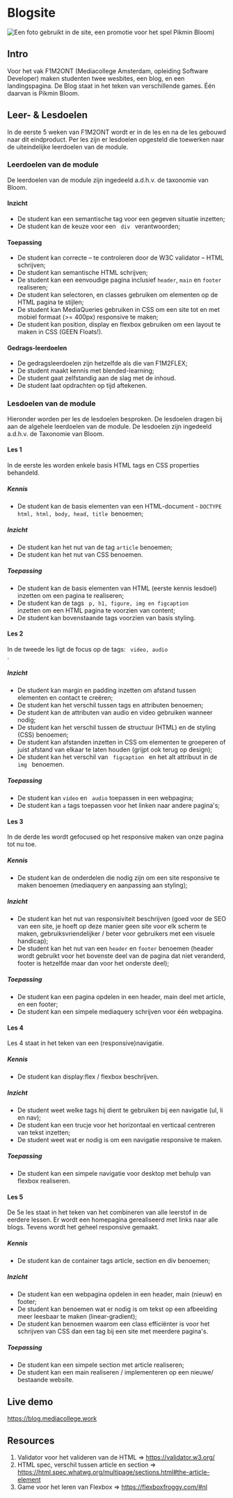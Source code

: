 # Blogsite
![Een foto gebruikt in de site, een promotie voor het spel Pikmin Bloom)](https://i0.wp.com/marsadtv.com/wp-content/uploads/2021/11/Pikmin-Bloom-New-Game-From-Pokemon-Go-Developer-Launched-for.jpeg?fit=1200,675&ssl=1) 

## Intro
Voor het vak F1M2ONT (Mediacollege Amsterdam, opleiding Software Developer) maken studenten twee wesbites, een blog, en een landingspagina. De Blog staat in het teken van verschillende games. Één daarvan is Pikmin Bloom. 

## Leer- & Lesdoelen
In de eerste 5 weken van F1M2ONT wordt er in de les en na de les gebouwd naar dit eindproduct. Per les zijn er lesdoelen opgesteld die toewerken naar de uiteindelijke leerdoelen van de module.

### Leerdoelen van de module 
De leerdoelen van de module zijn ingedeeld a.d.h.v. de taxonomie van Bloom.

#### Inzicht 
- De student kan een semantische tag voor een gegeven situatie inzetten; 
- De student kan de keuze voor een <code> div </code> verantwoorden; 

#### Toepassing 
- De student kan correcte – te controleren door de W3C validator – HTML schrijven; 
- De student kan semantische HTML schrijven; 
- De student kan een eenvoudige pagina inclusief <code>header</code>, <code>main</code> en <code>footer</code> realiseren; 
- De student kan selectoren, en classes gebruiken om elementen op de HTML pagina te stijlen; 
- De student kan MediaQueries gebruiken in CSS om een site tot en met mobiel formaat (>= 400px) responsive te maken; 
- De student kan position, display en flexbox gebruiken om een layout te maken in CSS (GEEN Floats!).  

#### Gedrags-leerdoelen 
- De gedragsleerdoelen zijn hetzelfde als die van F1M2FLEX;
- De student maakt kennis met blended-learning; 
- De student gaat zelfstandig aan de slag met de inhoud. 
- De student laat opdrachten op tijd aftekenen. 

### Lesdoelen van de module
Hieronder worden per les de lesdoelen besproken. De lesdoelen dragen bij aan de algehele leerdoelen van de module. De lesdoelen zijn ingedeeld a.d.h.v. de Taxonomie van Bloom.

#### Les 1
In de eerste les worden enkele basis HTML tags en CSS properties behandeld. 
##### Kennis 
- De student kan de basis elementen van een HTML-document - <code>DOCTYPE html, html, body, head, title </code>benoemen; 

##### Inzicht 
- De student kan het nut van de tag <code>article</code> benoemen; 
- De student kan het nut van CSS benoemen. 

##### Toepassing 
- De student kan de basis elementen van HTML (eerste kennis lesdoel) inzetten om een pagina te realiseren; 
- De student kan de tags <code> p, h1, figure,  img en figcaption </code> inzetten om een HTML pagina te voorzien van content; 
- De student kan bovenstaande tags voorzien van basis styling. 

#### Les 2
In de tweede les ligt de focus op de tags: <code> video, audio </code>.

##### Inzicht 
- De student kan margin en padding inzetten om afstand tussen elementen en contact te creëren; 
- De student kan het verschil tussen tags en attributen benoemen; 
- De student kan de attributen van audio en video gebruiken wanneer nodig; 
- De student kan het verschil tussen de structuur (HTML) en de styling (CSS) benoemen; 
- De student kan afstanden inzetten in CSS om elementen te groeperen of juist afstand van elkaar te laten houden (grijpt ook terug op design); 
- De student kan het verschil van <code> figcaption </code> en het alt attribuut in de <code> img </code> benoemen. 

##### Toepassing 
- De student kan <code>video</code> en <code> audio</code> toepassen in een webpagina; 
- De student kan <code>a</code> tags toepassen voor het linken naar andere pagina's; 

#### Les 3
In de derde les wordt gefocused op het responsive maken van onze pagina tot nu toe. 

##### Kennis 
- De student kan de onderdelen die nodig zijn om een site responsive te maken benoemen (mediaquery en aanpassing aan styling); 

##### Inzicht 
- De student kan het nut van responsiviteit beschrijven (goed voor de SEO van een site, je hoeft op deze manier geen site voor elk scherm te maken, gebruiksvriendelijker / beter voor gebruikers met een visuele handicap); 
- De student kan het nut van een <code>header</code> en <code>footer</code> benoemen (header wordt gebruikt voor het bovenste deel van de pagina dat niet veranderd, footer is hetzelfde maar dan voor het onderste deel); 

##### Toepassing 
- De student kan een pagina opdelen in een header, main deel met article, en een footer; 
- De student kan een simpele mediaquery schrijven voor één webpagina. 

#### Les 4
Les 4 staat in het teken van een (responsive)navigatie. 

##### Kennis 
- De student kan display:flex / flexbox beschrijven.  

##### Inzicht 
- De student weet welke tags hij dient te gebruiken bij een navigatie (ul, li en nav); 
- De student kan een trucje voor het horizontaal en verticaal centreren van tekst inzetten; 
- De student weet wat er nodig is om een navigatie responsive te maken.  

##### Toepassing 
- De student kan een simpele navigatie voor desktop met behulp van flexbox realiseren. 

#### Les 5
De 5e les staat in het teken van het combineren van alle leerstof in de eerdere lessen. Er wordt een homepagina gerealiseerd met links naar alle blogs. Tevens wordt het geheel responsive gemaakt. 

##### Kennis 
- De student kan de container tags article, section en div benoemen;  

##### Inzicht 
- De student kan een webpagina opdelen in een header, main (nieuw) en footer; 
- De student kan benoemen wat er nodig is om tekst op een afbeelding meer leesbaar te maken (linear-gradient); 
- De student kan benoemen waarom een class efficiënter is voor het schrijven van CSS dan een tag bij een site met meerdere pagina's.

##### Toepassing 
- De student kan een simpele section met article realiseren; 
- De student kan een main realiseren / implementeren op een nieuwe/ bestaande website. 

## Live demo
https://blog.mediacollege.work

## Resources
1. Validator voor het valideren van de HTML => https://validator.w3.org/ 
2. HTML spec, verschil tussen article en section => https://html.spec.whatwg.org/multipage/sections.html#the-article-element 
3. Game voor het leren van Flexbox => https://flexboxfroggy.com/#nl  